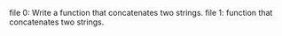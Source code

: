 file 0: Write a function that concatenates two strings.
file 1: function that concatenates two strings.  
